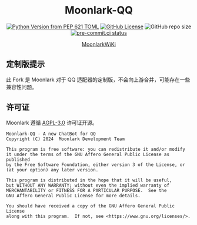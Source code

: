 <div align="center">

  <h1>Moonlark-QQ</h1>

[![Python Version from PEP 621 TOML](https://img.shields.io/python/required-version-toml?tomlFilePath=https%3A%2F%2Fgithub.com%2FMoonlark-Dev%2FMoonlark-QQ%2Fraw%2Fmain%2Fpyproject.toml)](https://github.com/Moonlark-Dev/Moonlark-QQ/blob/main/pyproject.toml)
[![GitHub License](https://img.shields.io/github/license/Moonlark-Dev/Moonlark-QQ)](LICENSE)
![GitHub repo size](https://img.shields.io/github/repo-size/Moonlark-Dev/Moonlark-QQ)
[![pre-commit.ci status](https://results.pre-commit.ci/badge/github/Moonlark-Dev/Moonlark-QQ/main.svg)](https://results.pre-commit.ci/latest/github/Moonlark-Dev/Moonlark-QQ/main)

[MoonlarkWiKi](https://moonlark-wiki.itcdt.top/)

</div>

## 定制版提示

此 Fork 是 Moonlark 对于 QQ 适配器的定制版，不会向上游合并，可能存在一些兼容性问题。

## 许可证

Moonlark 遵循 [AGPL-3.0](LICENSE) 许可证开源。

```
Moonlark-QQ - A new ChatBot for QQ
Copyright (C) 2024  Moonlark Development Team

This program is free software: you can redistribute it and/or modify
it under the terms of the GNU Affero General Public License as published
by the Free Software Foundation, either version 3 of the License, or
(at your option) any later version.

This program is distributed in the hope that it will be useful,
but WITHOUT ANY WARRANTY; without even the implied warranty of
MERCHANTABILITY or FITNESS FOR A PARTICULAR PURPOSE.  See the
GNU Affero General Public License for more details.

You should have received a copy of the GNU Affero General Public License
along with this program.  If not, see <https://www.gnu.org/licenses/>.
```

